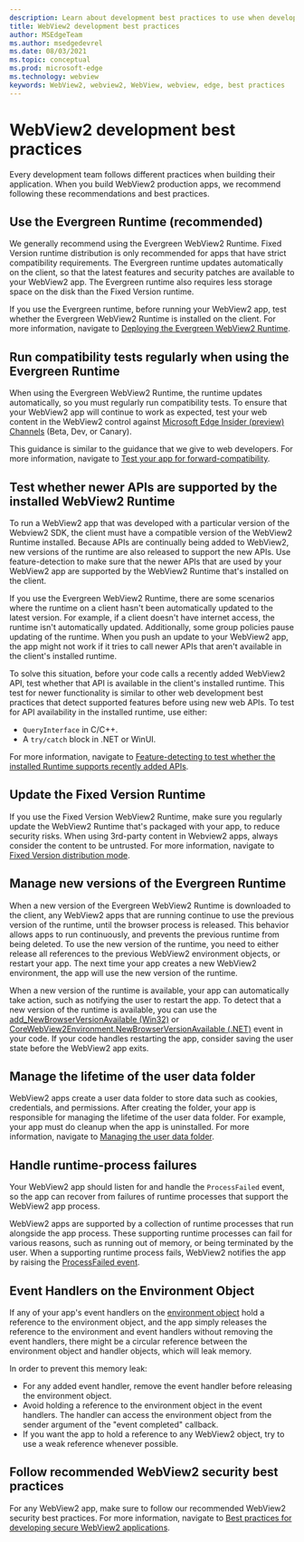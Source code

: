 ```yaml
---
description: Learn about development best practices to use when developing your WebView2 application.
title: WebView2 development best practices
author: MSEdgeTeam
ms.author: msedgedevrel
ms.date: 08/03/2021
ms.topic: conceptual
ms.prod: microsoft-edge
ms.technology: webview
keywords: WebView2, webview2, WebView, webview, edge, best practices
---
```

# WebView2 development best practices

Every development team follows different practices when building their application.  When you build WebView2 production apps, we recommend following these recommendations and best practices.


## Use the Evergreen Runtime (recommended)

We generally recommend using the Evergreen WebView2 Runtime.  Fixed Version runtime distribution is only recommended for apps that have strict compatibility requirements.  The Evergreen runtime updates automatically on the client, so that the latest features and security patches are available to your WebView2 app.  The Evergreen runtime also requires less storage space on the disk than the Fixed Version runtime.

If you use the Evergreen runtime, before running your WebView2 app, test whether the Evergreen WebView2 Runtime is installed on the client.  For more information, navigate to [Deploying the Evergreen WebView2 Runtime][Webview2ConceptsDistributionDeployingEvergreenWebview2Runtime].


## Run compatibility tests regularly when using the Evergreen Runtime

When using the Evergreen WebView2 Runtime, the runtime updates automatically, so you must regularly run compatibility tests.  To ensure that your WebView2 app will continue to work as expected, test your web content in the WebView2 control against [Microsoft Edge Insider (preview) Channels][MicrosoftedgeinsiderDownload] (Beta, Dev, or Canary).

This guidance is similar to the guidance that we give to web developers.  For more information, navigate to [Test your app for forward-compatibility][Webview2ConceptsDistributionStayCompatibleEvergreenMode].


## Test whether newer APIs are supported by the installed WebView2 Runtime

<!-- the main section about QueryInterface is in versioning.md; this section should be only a couple paragraphs -->

To run a WebView2 app that was developed with a particular version of the Webview2 SDK, the client must have a compatible version of the WebView2 Runtime installed.  Because APIs are continually being added to WebView2, new versions of the runtime are also released to support the new APIs.  Use feature-detection to make sure that the newer APIs that are used by your WebView2 app are supported by the WebView2 Runtime that's installed on the client.

If you use the Evergreen WebView2 Runtime, there are some scenarios where the runtime on a client hasn't been automatically updated to the latest version.  For example, if a client doesn't have internet access, the runtime isn't automatically updated.  Additionally, some group policies pause updating of the runtime.  When you push an update to your WebView2 app, the app might not work if it tries to call newer APIs that aren't available in the client's installed runtime.

To solve this situation, before your code calls a recently added WebView2 API, test whether that API is available in the client's installed runtime.  This test for newer functionality is similar to other web development best practices that detect supported features before using new web APIs.  To test for API availability in the installed runtime, use either:

*   `QueryInterface` in C/C++.
*   A `try/catch` block in .NET or WinUI.

For more information, navigate to [Feature-detecting to test whether the installed Runtime supports recently added APIs][Webview2ConceptsVersioningDetermineWebview2RuntimeRequirement].


## Update the Fixed Version Runtime

If you use the Fixed Version WebView2 Runtime, make sure you regularly update the WebView2 Runtime that's packaged with your app, to reduce security risks.  When using 3rd-party content in Webview2 apps, always consider the content to be untrusted.  For more information, navigate to [Fixed Version distribution mode][Webview2ConceptsDistributionFixedVersionDistributionMode].


## Manage new versions of the Evergreen Runtime

When a new version of the Evergreen WebView2 Runtime is downloaded to the client, any WebView2 apps that are running continue to use the previous version of the runtime, until the browser process is released.  This behavior allows apps to run continuously, and prevents the previous runtime from being deleted.  To use the new version of the runtime, you need to either release all references to the previous WebView2 environment objects, or restart your app.  The next time your app creates a new WebView2 environment, the app will use the new version of the runtime.

When a new version of the runtime is available, your app can automatically take action, such as notifying the user to restart the app.  To detect that a new version of the runtime is available, you can use the [add_NewBrowserVersionAvailable (Win32)][Webview2ReferenceaddNewBrowserVersionAvailable] or [CoreWebView2Environment.NewBrowserVersionAvailable (.NET)][Webview2ReferenceNewBrowserVersionAvailable] event in your code.  If your code handles restarting the app, consider saving the user state before the WebView2 app exits.

<!-- are the Ref links enough, or link to a regular article or article subsection? -->


## Manage the lifetime of the user data folder

WebView2 apps create a user data folder to store data such as cookies, credentials, and permissions.  After creating the folder, your app is responsible for managing the lifetime of the user data folder.  For example, your app must do cleanup when the app is uninstalled.  For more information, navigate to [Managing the user data folder][Webview2ConceptsUserDataFolder].


## Handle runtime-process failures

Your WebView2 app should listen for and handle the `ProcessFailed` event, so the app can recover from failures of runtime processes that support the WebView2 app process.

WebView2 apps are supported by a collection of runtime processes that run alongside the app process.  These supporting runtime processes can fail for various reasons, such as running out of memory, or being terminated by the user.  When a supporting runtime process fails, WebView2 notifies the app by raising the [ProcessFailed event][WebView2ProcessFailedEvent].

<!-- is the Ref link enough, or link to a long section in regular docs? -->

## Event Handlers on the Environment Object

If any of your app's event handlers on the [environment object][CreateCoreWebView2Environment] hold a reference to the environment object, and the app simply releases the reference to the environment and event handlers without removing the event handlers, there might be a circular reference between the environment object and handler objects, which will leak memory.

In order to prevent this memory leak:
*   For any added event handler, remove the event handler before releasing the environment object.
*   Avoid holding a reference to the environment object in the event handlers. The handler can access the environment object from the sender argument of the "event completed" callback.
*   If you want the app to hold a reference to any WebView2 object, try to use a weak reference whenever possible.


## Follow recommended WebView2 security best practices

For any WebView2 app, make sure to follow our recommended WebView2 security best practices.  For more information, navigate to [Best practices for developing secure WebView2 applications][Webview2ConceptsSecurity].


<!-- links -->
[Webview2ConceptsDistributionDeployingEvergreenWebview2Runtime]: ../concepts/distribution.md#deploying-the-evergreen-webview2-runtime "Deploying the Evergreen WebView2 Runtime - Distribute a WebView2 app and the WebView2 Runtime | Microsoft Docs"
[Webview2ConceptsDistributionFixedVersionDistributionMode]: ../concepts/distribution.md#details-about-the-fixed-version-runtime-distribution-mode "Details about the Fixed Version Runtime distribution mode - Distribute a WebView2 app and the WebView2 Runtime | Microsoft Docs"
[Webview2ConceptsDistributionStayCompatibleEvergreenMode]: ../concepts/distribution.md#test-your-app-for-forward-compatibility "Test your app for forward-compatibility - Distribute a WebView2 app and the WebView2 Runtime | Microsoft Docs"
[Webview2ConceptsSecurity]: ../concepts/security.md "Best practices for developing secure WebView2 applications | Microsoft Docs"
[Webview2ConceptsUserDataFolder]: ../concepts/user-data-folder.md "Manage the user data folder | Microsoft Docs"
[Webview2ConceptsVersioningDetermineWebview2RuntimeRequirement]: ../concepts/versioning.md#feature-detecting-to-test-whether-the-installed-runtime-supports-recently-added-apis "Feature-detecting to test whether the installed Runtime supports recently added APIs - Understand WebView2 SDK versions | Microsoft Docs"
[Webview2GetStartedWin32]: ../get-started/win32.md "Get started with WebView2 | Microsoft Docs"
[Webview2GetStartedWinforms]: ../get-started/winforms.md "Get started with WebView2 in Windows Forms | Microsoft Docs"
[Webview2GetStartedWinui]: ../get-started/winui.md "Get started with WebView2 in WinUI 3 (Preview) | Microsoft Docs"
[Webview2GetStartedWpf]: ../get-started/wpf.md "Get started with WebView2 in WPF | Microsoft Docs"
<!-- external links -->
[Webview2ReferenceaddNewBrowserVersionAvailable]: /microsoft-edge/webview2/reference/win32/icorewebview2environment#add_newbrowserversionavailable "add_NewBrowserVersionAvailable | Microsoft Docs"

[Webview2ReferenceNewBrowserVersionAvailable]: /dotnet/api/microsoft.web.webview2.core.corewebview2environment.newbrowserversionavailable "CoreWebView2Environment.NewBrowserVersionAvailable Event | Microsoft Docs"
[WebView2ProcessFailedEvent]: /microsoft-edge/webview2/reference/win32/icorewebview2processfailedeventargs "ICoreWebView2ProcessFailedEventArgs | Microsoft Docs"

[MicrosoftedgeinsiderDownload]: https://www.microsoftedgeinsider.com/download "Download Microsoft Edge Insider Channels"

[CreateCoreWebView2Environment]: /microsoft-edge/webview2/reference/win32/webview2-idl?view=webview2-1.0.961.33#createcorewebview2environment "CreateCoreWebView2Environment | Microsoft Docs"
